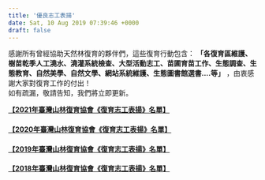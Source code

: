 ```yaml
---
title: '優良志工表揚'
date: Sat, 10 Aug 2019 07:39:46 +0000
draft: false
---
```


感謝所有曾經協助天然林復育的夥伴們，這些復育行動包含： **「各復育區維護、樹苗乾季人工澆水、澆灌系統檢查、大型活動志工、苗圃育苗工作、生態調查、生態教育、自然美學、自然文學、網站系統維護、生態圖書館選書....等」** ，由衷感謝大家對復育工作的付出！  
如有疏漏，敬請告知，我們將立即更新。

**[【2021年臺灣山林復育協會《復育志工表揚》名單】](https://www.reforestation.tw/?p=11788)**

#### **[【2020年臺灣山林復育協會《復育志工表揚》名單】](https://www.reforestation.tw/?p=6106)**

#### **[【2019年臺灣山林復育協會《復育志工表揚》名單】](https://www.reforestation.tw/?p=947)**

#### **[【2018年臺灣山林復育協會《復育志工表揚》名單】](https://www.reforestation.tw/?p=944)**